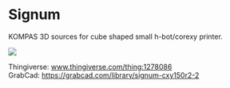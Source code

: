 # Signum
KOMPAS 3D sources for cube shaped small h-bot/corexy printer.

<img src=http://thingiverse-production-new.s3.amazonaws.com/renders/c5/3c/15/10/65/4863da4bd05199a9a1d864213f1cef24_preview_featured.jpg>

Thingiverse: www.thingiverse.com/thing:1278086</br>
GrabCad: https://grabcad.com/library/signum-cxy150r2-2
